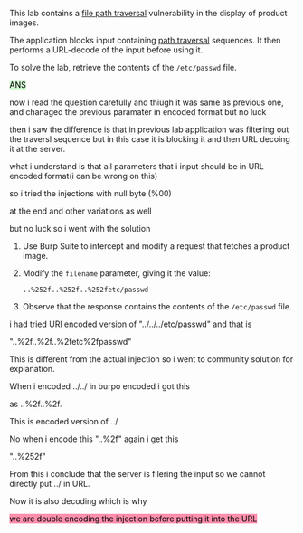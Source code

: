
This lab contains a [file path traversal](https://portswigger.net/web-security/file-path-traversal) vulnerability in the display of product images.

The application blocks input containing [path traversal](https://portswigger.net/web-security/file-path-traversal) sequences. It then performs a URL-decode of the input before using it.

To solve the lab, retrieve the contents of the `/etc/passwd` file.


<mark style="background: #BBFABBA6;">ANS</mark>

now i read the question carefully and thiugh it was same as previous one, and chanaged the previous paramater in encoded format but no luck


then i saw the difference is that in previous lab application was filtering out the traversl sequence but in this case it is blocking it and then URL decoing it at the server. 

what i understand is that all parameters that i input should be in URL encoded format(i can be wrong on this)

so i tried the injections with null byte (%00)

at the end and other variations as well

but no luck so i went with the solution

1.  Use Burp Suite to intercept and modify a request that fetches a product image.
2.  Modify the `filename` parameter, giving it the value:
    
    `..%252f..%252f..%252fetc/passwd`
3.  Observe that the response contains the contents of the `/etc/passwd` file.

i had tried URl encoded version of "../../../etc/passwd" and that is 

"..%2f..%2f..%2fetc%2fpasswd"

This is different from the actual injection so i went to community solution for explanation.



When i encoded ../../ in burpo encoded i got this

as ..%2f..%2f. 

This is encoded version of ../

No when i encode this "..%2f" again i get this

"..%252f"

From this i conclude that the server is filering the input so we cannot directly put ../ in URL.

Now it is also decoding which is why

<mark style="background: #FF5582A6;">we are double encoding the injection before putting it into the URL
</mark>















 